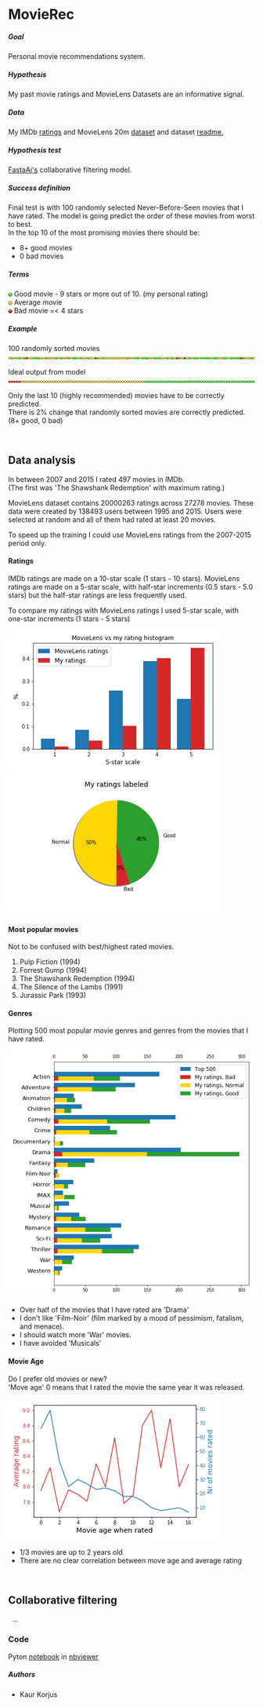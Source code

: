 # MovieRec

##### Goal 
Personal movie recommendations system.

##### Hypothesis
My past movie ratings and MovieLens Datasets are an informative signal.  

##### Data
My IMDb [ratings](https://www.imdb.com/user/ur15834927/ratings) and
MovieLens 20m [dataset](http://files.grouplens.org/datasets/movielens/ml-20m.zip) 
and dataset [readme.](http://files.grouplens.org/datasets/movielens/ml-20m-README.html)  

##### Hypothesis test
[FastaAi's](https://docs.fast.ai/collab.html) collaborative filtering model.  

##### Success definition
Final test is with 100 randomly selected Never-Before-Seen movies 
that I have rated. The model is going predict the order of these movies from worst to best.  
In the top 10 of the most promising movies there should be:  
* 8+ good movies
* 0 bad movies

##### Terms
![](images/green.png) Good movie - 9 stars or more out of 10. (my personal rating)  
![](images/yellow.png) Average movie  
![](images/red.png) Bad movie =< 4 stars  

##### Example
100 randomly sorted movies  
![random.png](images/random.png)  

Ideal output from model
![ideal.png](images/ideal.png)  

Only the last 10 (highly recommended) movies have to be correctly predicted.  
There is 2% change that randomly sorted movies are correctly predicted. (8+ good, 0 bad)


&nbsp;
## Data analysis

In between 2007 and 2015 I rated 497 movies in IMDb.  
(The first was 'The Shawshank Redemption' with maximum rating.)

MovieLens dataset contains 20000263 ratings across 27278 movies. These data were created by 138493 users between 1995 and 2015.
Users were selected at random and all of them had rated at least 20 movies.


To speed up the training I could use MovieLens ratings from the 2007-2015 period only.

#### Ratings

IMDb ratings are made on a 10-star scale (1 stars - 10 stars).
MovieLens ratings are made on a 5-star scale, with half-star increments (0.5 stars - 5.0 stars) but the half-star ratings are less frequently used.

To compare my ratings with MovieLens ratings I used 5-star scale, with one-star increments (1 stars - 5 stars)

![plt_rating_bar.png](images/plt_rating_bar.png)![plt_rating_pie.png](images/plt_rating_pie.png)

#### Most popular movies
Not to be confused with best/highest rated movies.

1. Pulp Fiction (1994)
2. Forrest Gump (1994)
3. The Shawshank Redemption (1994)
4. The Silence of the Lambs (1991)
5. Jurassic Park (1993)

#### Genres
Plotting 500 most popular movie genres and genres from the movies that I have rated.

![plt_genre_barh.png](images/plt_genre_barh.png)

* Over half of the movies that I have rated are 'Drama'
* I don't like 'Film-Noir' (film marked by a mood of pessimism, fatalism, and menace). 
* I should watch more 'War' movies.
* I have avoided 'Musicals'

#### Movie Age
Do I prefer old movies or new?  
'Move age' 0 means that I rated the movie the same year it was released.

![plt_age_plot.png](images/plt_age_plot.png)
* 1/3 movies are up to 2 years old
* There are no clear correlation between move age and average rating

&nbsp;
## Collaborative filtering
&nbsp;
...

### Code
Pyton [notebook](https://github.com/korjusk/MovieRec/blob/master/MovieRec.ipynb) in 
[nbviewer](https://nbviewer.jupyter.org/github/korjusk/MovieRec/blob/master/MovieRec.ipynb)

##### Authors
* Kaur Korjus
